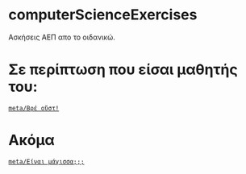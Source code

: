 # computerScienceExercises
Ασκήσεις ΑΕΠ απο το οιδανικώ.

# Σε περίπτωση που είσαι μαθητής του:
[`meta/Βρέ οὔστ!`](https://www.youtube.com/watch?v=9gro8LMubjU)

# Ακόμα
[`meta/Είναι μάγισσα;;;`](https://www.youtube.com/watch?v=9gro8LMubjU)
